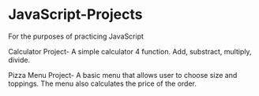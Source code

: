 # JavaScript-Projects
For the purposes of practicing JavaScript

Calculator Project- A simple calculator 4 function. Add, substract, multiply, divide.

Pizza Menu Project- A basic menu that allows user to choose size and toppings. The menu also calculates the price of the order.
